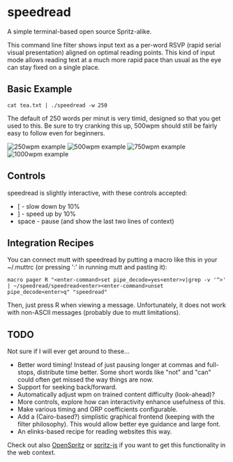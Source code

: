 speedread
=========

A simple terminal-based open source Spritz-alike.

This command line filter shows input text as a per-word RSVP (rapid
serial visual presentation) aligned on optimal reading points.  This
kind of input mode allows reading text at a much more rapid pace than
usual as the eye can stay fixed on a single place.

Basic Example
-------------

	cat tea.txt | ./speedread -w 250

The default of 250 words per minut is very timid, designed so that you get
used to this.  Be sure to try cranking this up, 500wpm should still be fairly
easy to follow even for beginners.

![250wpm example](doc/speedread-250.gif)
![500wpm example](doc/speedread-500.gif)
![750wpm example](doc/speedread-750.gif)
![1000wpm example](doc/speedread-1000.gif)

Controls
--------

speedread is slightly interactive, with these controls accepted:

  * [ - slow down by 10%
  * ] - speed up by 10%
  * space - pause (and show the last two lines of context)

Integration Recipes
-------------------

You can connect mutt with speedread by putting a macro like this in your
~/.muttrc (or pressing ':' in running mutt and pasting it):

	macro pager R "<enter-command>set pipe_decode=yes<enter>v|grep -v '^>' | ~/speedread/speedread<enter><enter-command>unset pipe_decode<enter>q" "speedread"

Then, just press R when viewing a message.  Unfortunately, it does not
work with non-ASCII messages (probably due to mutt limitations).

TODO
----

Not sure if I will ever get around to these...

  * Better word timing! Instead of just pausing longer at commas and
    full-stops, distribute time better. Some short words like "not"
    and "can" could often get missed the way things are now.
  * Support for seeking back/forward.
  * Automatically adjust wpm on trained content difficulty (look-ahead)?
  * More controls, explore how can interactivity enhance usefulness of this.
  * Make various timing and ORP coefficients configurable.
  * Add a (Cairo-based?) simplistic graphical frontend (keeping with the
    filter philosophy). This would allow better eye guidance and large font.
  * An elinks-based recipe for reading websites this way.

Check out also [OpenSpritz](https://github.com/Miserlou/Glance-Bookmarklet) or
[spritz-js](https://github.com/richardtagger/spritz-js) if you want to
get this functionality in the web context.



